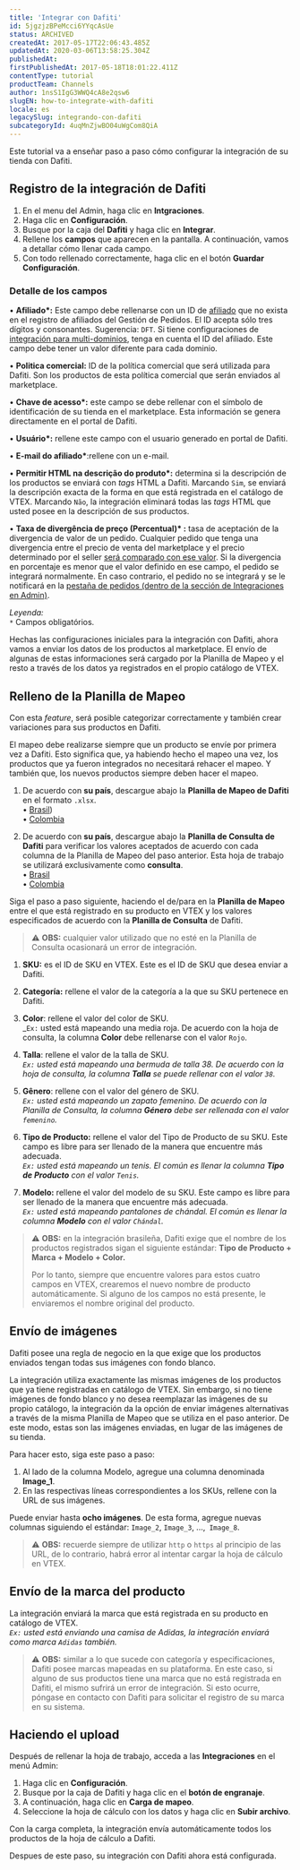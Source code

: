 ```yaml
---
title: 'Integrar con Dafiti'
id: 5jgzjzBPeMcci6YYqcAsUe
status: ARCHIVED
createdAt: 2017-05-17T22:06:43.485Z
updatedAt: 2020-03-06T13:58:25.304Z
publishedAt: 
firstPublishedAt: 2017-05-18T18:01:22.411Z
contentType: tutorial
productTeam: Channels
author: 1nsS1IgG3WWQ4cA8e2qsw6
slugEN: how-to-integrate-with-dafiti
locale: es
legacySlug: integrando-con-dafiti
subcategoryId: 4uqMnZjwBO04uWgCom8QiA
---
```


Este tutorial va a enseñar paso a paso cómo configurar la integración de su tienda con Dafiti.

## Registro de la integración de Dafiti

1. En el menu del Admin, haga clic en __Intgraciones__.
2. Haga clic en __Configuración__.
3. Busque por la caja del __Dafiti__ y haga clic en __Integrar__.
4. Rellene los __campos__ que aparecen en la pantalla. A continuación, vamos a detallar cómo llenar cada campo.
5. Con todo rellenado correctamente, haga clic en el botón __Guardar Configuración__.

### Detalle de los campos

&bull; __Afiliado*:__ Este campo debe rellenarse con un ID de [afiliado](/es/faq/que-es-afiliado) que no exista en el registro de afiliados del Gestión de Pedidos. El ID acepta sólo tres dígitos y consonantes. Sugerencia: `DFT`. Si tiene configuraciones de [integración para multi-dominios](/es/tutorial/como-crear-multiloja-multidominio), tenga en cuenta el ID del afiliado. Este campo debe tener un valor diferente para cada dominio.

&bull; __Politica comercial:__ ID de la política comercial que será utilizada para Dafiti. Son los productos de esta política comercial que serán enviados al marketplace.

&bull; __Chave de acesso*:__ este campo se debe rellenar con el símbolo de identificación de su tienda en el marketplace. Esta información se genera directamente en el portal de Dafiti.

&bull; __Usuário*:__ rellene este campo con el usuario generado en portal de Dafiti.

&bull; __E-mail do afiliado*__:rellene con un e-mail.

&bull; __Permitir HTML na descrição do produto*:__ determina si la descripción de los productos se enviará con *tags* HTML a Dafiti. Marcando `Sim`, se enviará la descripción exacta de la forma en que está registrada en el catálogo de VTEX. Marcando `Não`, la integración eliminará todas las *tags* HTML que usted posee en la descripción de sus productos.

&bull; __Taxa de divergência de preço (Percentual)* :__ tasa de aceptación de la divergencia de valor de un pedido. Cualquier pedido que tenga una divergencia entre el precio de venta del marketplace y el precio determinado por el seller [será comparado con ese valor](/es/faq/por-que-el-pedido-fue-cerrado-con-el-precio-incorrecto). Si la divergencia en porcentaje es menor que el valor definido en ese campo, el pedido se integrará normalmente. En caso contrario, el pedido no se integrará y se le notificará en la [pestaña de pedidos (dentro de la sección de Integraciones en Admin)](/es/tutorial/como-verificar-la-integracion-en-bridge).

_Leyenda:_<br />
`*` Campos obligatórios.<br />

Hechas las configuraciones iniciales para la integración con Dafiti, ahora vamos a enviar los datos de los productos al marketplace. El envío de algunas de estas informaciones será cargado por la Planilla de Mapeo y el resto a través de los datos ya registrados en el propio catálogo de VTEX.

## Relleno de la Planilla de Mapeo

Con esta *feature*, será posible categorizar correctamente y también crear variaciones para sus productos en Dafiti.

El mapeo debe realizarse siempre que un producto se envíe por primera vez a Dafiti. Esto significa que, ya habiendo hecho el mapeo una vez, los productos que ya fueron integrados no necesitará rehacer el mapeo. Y también que, los nuevos productos siempre deben hacer el mapeo.

1. De acuerdo con __su país__, descargue abajo la __Planilla de Mapeo de Dafiti__ en el formato `.xlsx`.
<br/>&bull; [Brasil](//assets.ctfassets.net/alneenqid6w5/2Vbi7VaYIowaaOYCCucsQq/fa94cd636b38e9810dd6a708c95e26ac/Planilha_de_Mapeamento_da_Dafiti.xlsx))
<br/>&bull; [Colombia](//assets.ctfassets.net/alneenqid6w5/4d5y0N09IsKmy4MuAGygqs/0e43349d309fb556179dfac5f2f6c885/Planilha_de_Mapeamento_da_Dafiti_COL.xlsx)

2. De acuerdo con __su país__, descargue abajo la __Planilla de Consulta de Dafiti__ para verificar los valores aceptados de acuerdo con cada columna de la Planilla de Mapeo del paso anterior. Esta hoja de trabajo se utilizará exclusivamente como __consulta__.
<br/>&bull; [Brasil](//assets.ctfassets.net/alneenqid6w5/1gGYn5lo3qSe0iOaoKs0oa/fc1aa02e2761474f0235fcb489f930ff/Planilha_de_Consulta_Dafiti.xlsx)
<br/>&bull; [Colombia](https://s3.amazonaws.com/Marketplace-Integration/SellerCenterIntegration/Colombia.zip)

Siga el paso a paso siguiente, haciendo el de/para en la __Planilla de Mapeo__ entre el que está registrado en su producto en VTEX y los valores especificados de acuerdo con la __Planilla de Consulta__ de Dafiti.

>⚠️ **OBS:** cualquier valor utilizado que no esté en la Planilla de Consulta ocasionará un error de integración.

1. __SKU:__ es el ID de SKU en VTEX. Este es el ID de SKU que desea enviar a Dafiti.

2. __Categoría:__ rellene el valor de la categoría a la que su SKU pertenece en Dafiti.

3. __Color__: rellene el valor del color de SKU.
<br/>_`Ex:` usted está mapeando una media roja. De acuerdo con la hoja de consulta, la columna __Color__ debe rellenarse con el valor `Rojo`.

4. __Talla__: rellene el valor de la talla de SKU.
<br/>_`Ex:` usted está mapeando una bermuda de talla 38. De acuerdo con la hoja de consulta, la columna __Talla__ se puede rellenar con el valor `38`._

5. __Gênero__: rellene con el valor del género de SKU.
<br/>_`Ex:` usted está mapeando un zapato femenino. De acuerdo con la Planilla de Consulta, la columna __Género__ debe ser rellenada con el valor `femenino`._

6. __Tipo de Producto:__ rellene el valor del Tipo de Producto de su SKU. Este campo es libre para ser llenado de la manera que encuentre más adecuada.
<br/>_`Ex:` usted está mapeando un tenis. El común es llenar la columna __Tipo de Producto__ con el valor `Tenis`._

7. __Modelo:__ rellene el valor del modelo de su SKU. Este campo es libre para ser llenado de la manera que encuentre más adecuada.
<br/>_`Ex:` usted está mapeando pantalones de chándal. El común es llenar la columna __Modelo__ con el valor `Chándal`._

>⚠️ **OBS:** en la integración brasileña, Dafiti exige que el nombre de los productos registrados sigan el siguiente estándar: **Tipo de Producto + Marca + Modelo + Color.**
>
>
> 
> Por lo tanto, siempre que encuentre valores para estos cuatro campos en VTEX, crearemos el nuevo nombre de producto automáticamente. Si alguno de los campos no está presente, le enviaremos el nombre original del producto.


## Envío de imágenes

Dafiti posee una regla de negocio en la que exige que los productos enviados tengan todas sus imágenes con fondo blanco.

La integración utiliza exactamente las mismas imágenes de los productos que ya tiene registradas en catálogo de VTEX. Sin embargo, si no tiene imágenes de fondo blanco y no desea reemplazar las imágenes de su propio catálogo, la integración da la opción de enviar imágenes alternativas a través de la misma Planilla de Mapeo que se utiliza en el paso anterior. De este modo, estas son las imágenes enviadas, en lugar de las imágenes de su tienda.

Para hacer esto, siga este paso a paso:

1. Al lado de la columna Modelo, agregue una columna denominada __Image_1__.
2. En las respectivas líneas correspondientes a los SKUs, rellene con la URL de sus imágenes.

Puede enviar hasta __ocho imágenes__. De esta forma, agregue nuevas columnas siguiendo el estándar: `Image_2`, `Image_3`, ...,` Image_8`.

>⚠️ **OBS:** recuerde siempre de utilizar `http` o `https` al principio de las URL, de lo contrario, habrá error al intentar cargar la hoja de cálculo en VTEX.

## Envío de la marca del producto

La integración enviará la marca que está registrada en su producto en catálogo de VTEX.
<br/>_`Ex:` usted está enviando una camisa de Adidas, la integración enviará como marca `Adidas` también._

>⚠️ **OBS:** similar a lo que sucede con categoría y especificaciones, Dafiti posee marcas mapeadas en su plataforma. En este caso, si alguno de sus productos tiene una marca que no está registrada en Dafiti, el mismo sufrirá un error de integración. Si esto ocurre, póngase en contacto con Dafiti para solicitar el registro de su marca en su sistema.

## Haciendo el upload

Después de rellenar la hoja de trabajo, acceda a las __Integraciones__ en el menú Admin:

1. Haga clic en __Configuración__.
2. Busque por la caja de Dafiti y haga clic en el __botón de engranaje__.
3. A continuación, haga clic en __Carga de mapeo__.
4. Seleccione la hoja de cálculo con los datos y haga clic en __Subir archivo__.

Con la carga completa, la integración envía automáticamente todos los productos de la hoja de cálculo a Dafiti.

Despues de este paso, su integración con Dafiti ahora está configurada.
